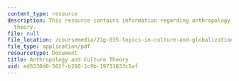 ```yaml
---
content_type: resource
description: This resource contains information regarding anthropology and culture
  theory.
file: null
file_location: /coursemedia/21g-035-topics-in-culture-and-globalization-fall-2003/ed6330d0502fb2601c9b19731833c5af_MIT21G_035F03_l02.pdf
file_type: application/pdf
resourcetype: Document
title: Anthropology and Culture Theory
uid: ed6330d0-502f-b260-1c9b-19731833c5af
---
```

